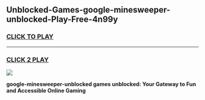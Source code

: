 
## Unblocked-Games-google-minesweeper-unblocked-Play-Free-4n99y
<h3>
<a href="https://premium76.site?title=google-minesweeper-unblocked&ref=23A">CLICK TO PLAY</a></h3>
<hr>

<h3>
<a href="https://premium76.site?title=google-minesweeper-unblocked&ref=23A">CLICK 2 PLAY</a>
  
</h3>

<a href="https://premium76.site?title=google-minesweeper-unblocked&ref=23A"><img src="https://clearcache.store/games.png"></a>


**google-minesweeper-unblocked games unblocked: Your Gateway to Fun and Accessible Online Gaming**
